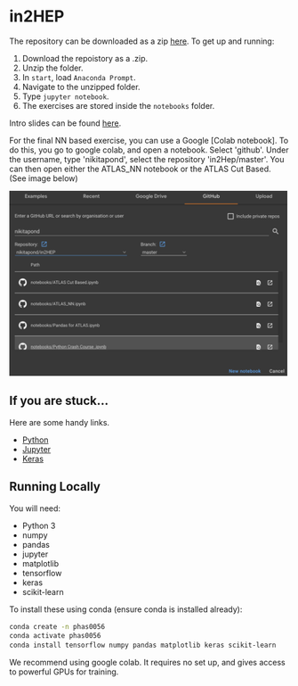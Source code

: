 # in2HEP

The repository can be downloaded as a zip [here](https://github.com/ishank95/in2HEP/archive/master.zip). To get up and running:
1. Download the repoistory as a .zip.
2. Unzip the folder.
3. In `start`, load `Anaconda Prompt`.
4. Navigate to the unzipped folder.
5. Type `jupyter notebook`.
6. The exercises are stored inside the `notebooks` folder.

Intro slides can be found [here](http://svanstro.web.cern.ch/svanstro/in2hep/in2hep-outline.pdf).


For the final NN based exercise, you can use a Google [Colab notebook]. To do this, you go to google colab, and open a notebook. Select 'github'. Under the username, type 'nikitapond', select the repository 'in2Hep/master'. You can then open either the ATLAS_NN notebook or the ATLAS Cut Based. (See image below)


<img src="notebooks/images/colab.png"  width="500">

## If you are stuck...

Here are some handy links.
* [Python](https://docs.python.org/3/)
* [Jupyter](https://realpython.com/jupyter-notebook-introduction/)
* [Keras](https://keras.io/)

## Running Locally 
You will need:
- Python 3
- numpy
- pandas
- jupyter
- matplotlib
- tensorflow
- keras
- scikit-learn

To install these using conda (ensure conda is installed already):
```bash
conda create -n phas0056
conda activate phas0056
conda install tensorflow numpy pandas matplotlib keras scikit-learn
```

We recommend using google colab. It requires no set up, and gives access to powerful GPUs for training.
